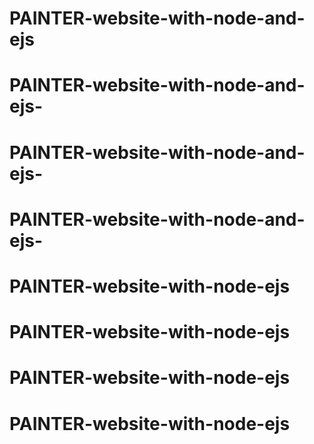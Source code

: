 # PAINTER-website-with-node-and-ejs
# PAINTER-website-with-node-and-ejs-
# PAINTER-website-with-node-and-ejs-
# PAINTER-website-with-node-and-ejs-
# PAINTER-website-with-node-ejs
# PAINTER-website-with-node-ejs
# PAINTER-website-with-node-ejs
# PAINTER-website-with-node-ejs
